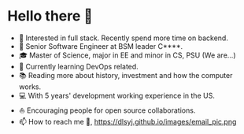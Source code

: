 # Hello there 👋

* 🧐   Interested in full stack. Recently spend more time on backend.
* 💼   Senior Software Engineer at BSM leader C****.
* 🎓   Master of Science, major in EE and minor in CS, PSU (We are...)
* 🌱   Currently learning DevOps related.
* 📚   Reading more about history, investment and how the computer works.
* 💻   With 5 years' development working experience in the US.
* ⛵   Encouraging people for open source collaborations.
* 📫   How to reach me 🤔, https://dlsyj.github.io/images/email_pic.png

